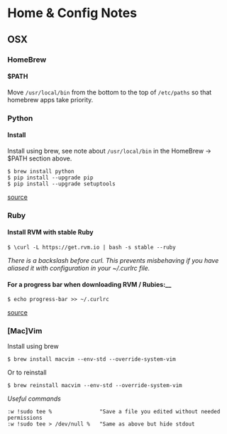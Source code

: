 # Home & Config Notes

## OSX

### HomeBrew

#### $PATH

Move `/usr/local/bin` from the bottom to the top of `/etc/paths` so that homebrew apps take priority.

### Python

#### Install

Install using brew, see note about `/usr/local/bin` in the HomeBrew -> $PATH section above.

    $ brew install python
    $ pip install --upgrade pip
    $ pip install --upgrade setuptools

[source](https://github.com/mxcl/homebrew/wiki/Homebrew-and-Python)

### Ruby

#### Install RVM with stable Ruby

    $ \curl -L https://get.rvm.io | bash -s stable --ruby
   
*There is a backslash before curl. This prevents misbehaving if you have aliased it with configuration in your ~/.curlrc file.*

#### For a progress bar when downloading RVM / Rubies:__

    $ echo progress-bar >> ~/.curlrc

[source](https://rvm.io/rvm/install)

### [Mac]Vim

Install using brew

    $ brew install macvim --env-std --override-system-vim

Or to reinstall

    $ brew reinstall macvim --env-std --override-system-vim
    
_Useful commands_

    :w !sudo tee %               "Save a file you edited without needed permissions
    :w !sudo tee > /dev/null %   "Same as above but hide stdout


